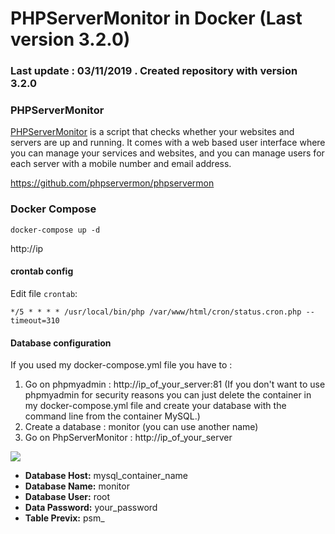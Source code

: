 
# PHPServerMonitor in Docker (Last version 3.2.0)

### Last update : 03/11/2019 . Created repository with version 3.2.0


### PHPServerMonitor

[PHPServerMonitor](http://www.phpservermonitor.org/) is a script that checks whether your websites and servers are up and running. It comes with a web based user interface where you can manage your services and websites, and you can manage users for each server with a mobile number and email address.

https://github.com/phpservermon/phpservermon

### Docker Compose

```docker-compose up -d```

http://ip

#### crontab config

Edit file ```crontab```:

```*/5 * * * * /usr/local/bin/php /var/www/html/cron/status.cron.php --timeout=310```

#### Database configuration


If you used my docker-compose.yml file you have to : 

1. Go on phpmyadmin : http://ip_of_your_server:81  (If you don't want to use phpmyadmin for security reasons you can just delete the container in my docker-compose.yml file and create your database with the command line from the container MySQL.)
2. Create a database : monitor (you can use another name)
3. Go on PhpServerMonitor : http://ip_of_your_server

![](https://raw.githubusercontent.com/Quentinvarquet/docker-phpservermonitor/master/img/install.png)

* **Database Host:** mysql_container_name
* **Database Name:** monitor
* **Database User:** root
* **Data Password:** your_password
* **Table Previx:** psm_


